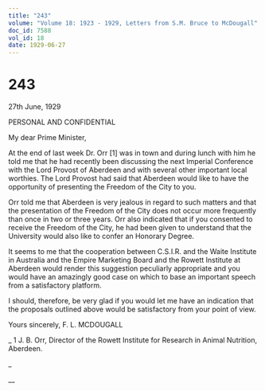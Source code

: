 ```yaml
---
title: "243"
volume: "Volume 18: 1923 - 1929, Letters from S.M. Bruce to McDougall"
doc_id: 7588
vol_id: 18
date: 1929-06-27
---
```


# 243

27th June, 1929

PERSONAL AND CONFIDENTIAL

My dear Prime Minister,

At the end of last week Dr. Orr [1] was in town and during lunch with him he told me that he had recently been discussing the next Imperial Conference with the Lord Provost of Aberdeen and with several other important local worthies. The Lord Provost had said that Aberdeen would like to have the opportunity of presenting the Freedom of the City to you.

Orr told me that Aberdeen is very jealous in regard to such matters and that the presentation of the Freedom of the City does not occur more frequently than once in two or three years. Orr also indicated that if you consented to receive the Freedom of the City, he had been given to understand that the University would also like to confer an Honorary Degree.

It seems to me that the cooperation between C.S.I.R. and the Waite Institute in Australia and the Empire Marketing Board and the Rowett Institute at Aberdeen would render this suggestion peculiarly appropriate and you would have an amazingly good case on which to base an important speech from a satisfactory platform.

I should, therefore, be very glad if you would let me have an indication that the proposals outlined above would be satisfactory from your point of view.

Yours sincerely, F. L. MCDOUGALL 

_ 1 J. B. Orr, Director of the Rowett Institute for Research in Animal Nutrition, Aberdeen.

_

__
